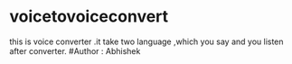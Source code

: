 # voicetovoiceconvert
this is voice converter .it take two language ,which you say and you listen after converter. 
#Author : Abhishek
